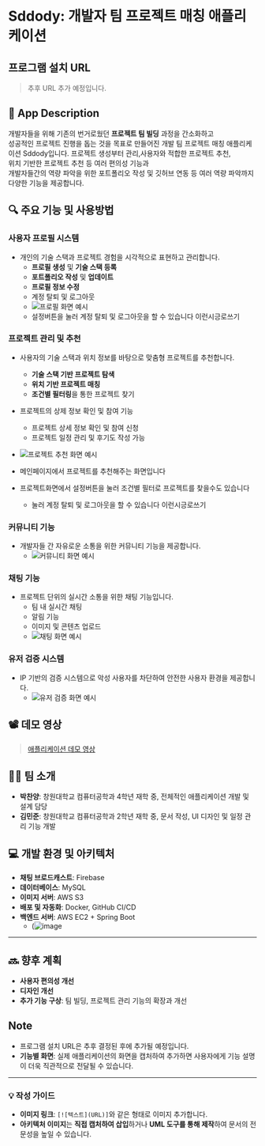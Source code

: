
# Sddody: 개발자 팀 프로젝트 매칭 애플리케이션

## 프로그램 설치 URL
> 추후 URL 추가 예정입니다.

## 📱 App Description
개발자들을 위해 기존의 번거로웠던 **프로젝트 팀 빌딩** 과정을 간소화하고   
성공적인 프로젝트 진행을 돕는 것을 목표로 만들어진 개발 팀 프로젝트 매칭 애플리케이션 Sddody입니다.
프로젝트 생성부터 관리,사용자와 적합한 프로젝트 추천,   
위치 기반한 프로젝트 추천 등 여러 편의성 기능과   
개발자들간의 역량 파악을 위한 포트폴리오 작성 및 깃허브 연동 등 여러 역량 파악까지 다양한 기능을 제공합니다.   

## 🔍 주요 기능 및 사용방법

### 사용자 프로필 시스템
- 개인의 기술 스택과 프로젝트 경험을 시각적으로 표현하고 관리합니다.
    - **프로필 생성** 및 **기술 스택 등록**
    - **포트폴리오 작성** 및 **업데이트**
    - **프로필 정보 수정**
    - 계정 탈퇴 및 로그아웃
    - ![프로필 화면 예시](https://path/to/image1.png)
    - 설정버튼을 눌러 계정 탈퇴 및 로그아웃을 할 수 있습니다 이런시긍로쓰기

### 프로젝트 관리 및 추천
- 사용자의 기술 스택과 위치 정보를 바탕으로 맞춤형 프로젝트를 추천합니다.
    - **기술 스택 기반 프로젝트 탐색**
    - **위치 기반 프로젝트 매칭**
    - **조건별 필터링**을 통한 프로젝트 찾기
- 프로젝트의 상제 정보 확인 및 참여 기능
    - 프로젝트 상세 정보 확인 및 참여 신청
    - 프로젝트 일정 관리 및 후기도 작성 가능

- ![프로젝트 추천 화면 예시](https://path/to/image2.png)
- 메인페이지에서 프로젝트를 추천해주는 화면입니다
- 프로젝트화면에서 설정버튼을 눌러 조건별 필터로 프로젝트를 찾을수도 있습니다
  
  - 눌러 계정 탈퇴 및 로그아웃을 할 수 있습니다 이런시긍로쓰기

### 커뮤니티 기능
- 개발자들 간 자유로운 소통을 위한 커뮤니티 기능을 제공합니다.
    - ![커뮤니티 화면 예시](https://path/to/image3.png)

### 채팅 기능
- 프로젝트 단위의 실시간 소통을 위한 채팅 기능입니다.
    - 팀 내 실시간 채팅
    - 알림 기능
    - 이미지 및 콘텐츠 업로드
    - ![채팅 화면 예시](https://path/to/image4.png)

### 유저 검증 시스템
- IP 기반의 검증 시스템으로 악성 사용자를 차단하여 안전한 사용자 환경을 제공합니다.
    - ![유저 검증 화면 예시](https://path/to/image5.png)

## 📽️ 데모 영상
> [애플리케이션 데모 영상](https://youtu.be/927gnLpcZ28)

## 🧑‍💻 팀 소개
- **박찬양**: 창원대학교 컴퓨터공학과 4학년 재학 중, 전체적인 애플리케이션 개발 및 설계 담당
- **김민준**: 창원대학교 컴퓨터공학과 2학년 재학 중, 문서 작성, UI 디자인 및 일정 관리 기능 개발

## 💻 개발 환경 및 아키텍처
- **채팅 브로드캐스트**: Firebase
- **데이터베이스**: MySQL
- **이미지 서버**: AWS S3
- **배포 및 자동화**: Docker, GitHub CI/CD
- **백엔드 서버**: AWS EC2 + Spring Boot
    - (![image](https://github.com/user-attachments/assets/96a5aefa-6d9c-410f-be90-de519cd33100)


---

## 🔜 향후 계획
- **사용자 편의성 개선**
- **디자인 개선**
- **추가 기능 구상**: 팀 빌딩, 프로젝트 관리 기능의 확장과 개선

## Note
- 프로그램 설치 URL은 추후 결정된 후에 추가될 예정입니다.
- **기능별 화면**: 실제 애플리케이션의 화면을 캡처하여 추가하면 사용자에게 기능 설명이 더욱 직관적으로 전달될 수 있습니다.

---

### 💡 작성 가이드

- **이미지 링크**: `[![텍스트](URL)]`와 같은 형태로 이미지 추가합니다.
- **아키텍처 이미지**는 **직접 캡처하여 삽입**하거나 **UML 도구를 통해 제작**하여 문서의 전문성을 높일 수 있습니다.
